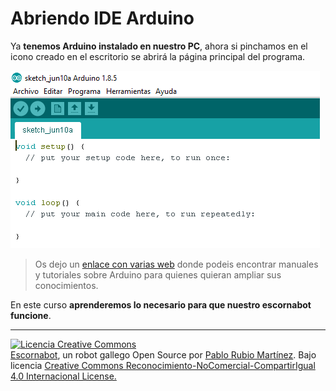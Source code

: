 # Abriendo IDE Arduino

Ya **tenemos Arduino instalado en nuestro PC**, ahora si pinchamos en el icono creado en el escritorio se abrirá la página principal del programa.

![Abriendo Arduino](/assets/07-instalar-e1528623114407.png)

>Os dejo un [enlace con varias web](https://pablorubma.cc/webs/) donde podeis encontrar manuales y tutoriales sobre Arduino para quienes quieran ampliar sus conocimientos.

En este curso **aprenderemos lo necesario para que nuestro escornabot funcione**.

---

[![Licencia Creative Commons](https://licensebuttons.net/l/by-nc-sa/4.0/80x15.png)](https://creativecommons.org/licenses/by-nc-sa/4.0/)  
[Escornabot](http://escornabot.com/web/), un robot gallego Open Source por [Pablo Rubio Martínez](https://legacy.gitbook.com/@pablorubiomartinez).  Bajo licencia [Creative Commons Reconocimiento-NoComercial-CompartirIgual 4.0 Internacional License.](https://creativecommons.org/licenses/by-nc-sa/4.0/)

